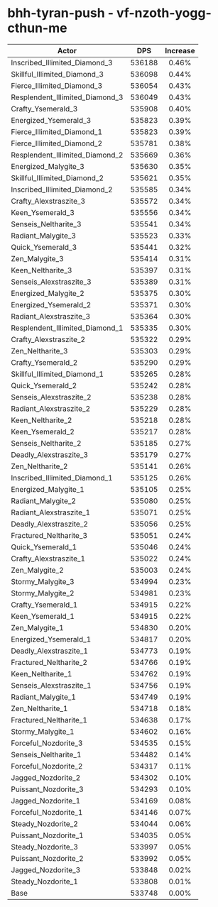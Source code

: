 # bhh-tyran-push - vf-nzoth-yogg-cthun-me
| Actor | DPS | Increase |
|---|:---:|:---:|
|Inscribed_Illimited_Diamond_3|536188|0.46%|
|Skillful_Illimited_Diamond_3|536098|0.44%|
|Fierce_Illimited_Diamond_3|536054|0.43%|
|Resplendent_Illimited_Diamond_3|536049|0.43%|
|Crafty_Ysemerald_3|535908|0.40%|
|Energized_Ysemerald_3|535823|0.39%|
|Fierce_Illimited_Diamond_1|535823|0.39%|
|Fierce_Illimited_Diamond_2|535781|0.38%|
|Resplendent_Illimited_Diamond_2|535669|0.36%|
|Energized_Malygite_3|535630|0.35%|
|Skillful_Illimited_Diamond_2|535621|0.35%|
|Inscribed_Illimited_Diamond_2|535585|0.34%|
|Crafty_Alexstraszite_3|535572|0.34%|
|Keen_Ysemerald_3|535556|0.34%|
|Senseis_Neltharite_3|535541|0.34%|
|Radiant_Malygite_3|535523|0.33%|
|Quick_Ysemerald_3|535441|0.32%|
|Zen_Malygite_3|535414|0.31%|
|Keen_Neltharite_3|535397|0.31%|
|Senseis_Alexstraszite_3|535389|0.31%|
|Energized_Malygite_2|535375|0.30%|
|Energized_Ysemerald_2|535371|0.30%|
|Radiant_Alexstraszite_3|535364|0.30%|
|Resplendent_Illimited_Diamond_1|535335|0.30%|
|Crafty_Alexstraszite_2|535322|0.29%|
|Zen_Neltharite_3|535303|0.29%|
|Crafty_Ysemerald_2|535290|0.29%|
|Skillful_Illimited_Diamond_1|535265|0.28%|
|Quick_Ysemerald_2|535242|0.28%|
|Senseis_Alexstraszite_2|535238|0.28%|
|Radiant_Alexstraszite_2|535229|0.28%|
|Keen_Neltharite_2|535218|0.28%|
|Keen_Ysemerald_2|535217|0.28%|
|Senseis_Neltharite_2|535185|0.27%|
|Deadly_Alexstraszite_3|535179|0.27%|
|Zen_Neltharite_2|535141|0.26%|
|Inscribed_Illimited_Diamond_1|535125|0.26%|
|Energized_Malygite_1|535105|0.25%|
|Radiant_Malygite_2|535080|0.25%|
|Radiant_Alexstraszite_1|535071|0.25%|
|Deadly_Alexstraszite_2|535056|0.25%|
|Fractured_Neltharite_3|535051|0.24%|
|Quick_Ysemerald_1|535046|0.24%|
|Crafty_Alexstraszite_1|535022|0.24%|
|Zen_Malygite_2|535003|0.24%|
|Stormy_Malygite_3|534994|0.23%|
|Stormy_Malygite_2|534981|0.23%|
|Crafty_Ysemerald_1|534915|0.22%|
|Keen_Ysemerald_1|534915|0.22%|
|Zen_Malygite_1|534830|0.20%|
|Energized_Ysemerald_1|534817|0.20%|
|Deadly_Alexstraszite_1|534773|0.19%|
|Fractured_Neltharite_2|534766|0.19%|
|Keen_Neltharite_1|534762|0.19%|
|Senseis_Alexstraszite_1|534756|0.19%|
|Radiant_Malygite_1|534749|0.19%|
|Zen_Neltharite_1|534718|0.18%|
|Fractured_Neltharite_1|534638|0.17%|
|Stormy_Malygite_1|534602|0.16%|
|Forceful_Nozdorite_3|534535|0.15%|
|Senseis_Neltharite_1|534482|0.14%|
|Forceful_Nozdorite_2|534317|0.11%|
|Jagged_Nozdorite_2|534302|0.10%|
|Puissant_Nozdorite_3|534293|0.10%|
|Jagged_Nozdorite_1|534169|0.08%|
|Forceful_Nozdorite_1|534146|0.07%|
|Steady_Nozdorite_2|534044|0.06%|
|Puissant_Nozdorite_1|534035|0.05%|
|Steady_Nozdorite_3|533997|0.05%|
|Puissant_Nozdorite_2|533992|0.05%|
|Jagged_Nozdorite_3|533848|0.02%|
|Steady_Nozdorite_1|533808|0.01%|
|Base|533748|0.00%|
